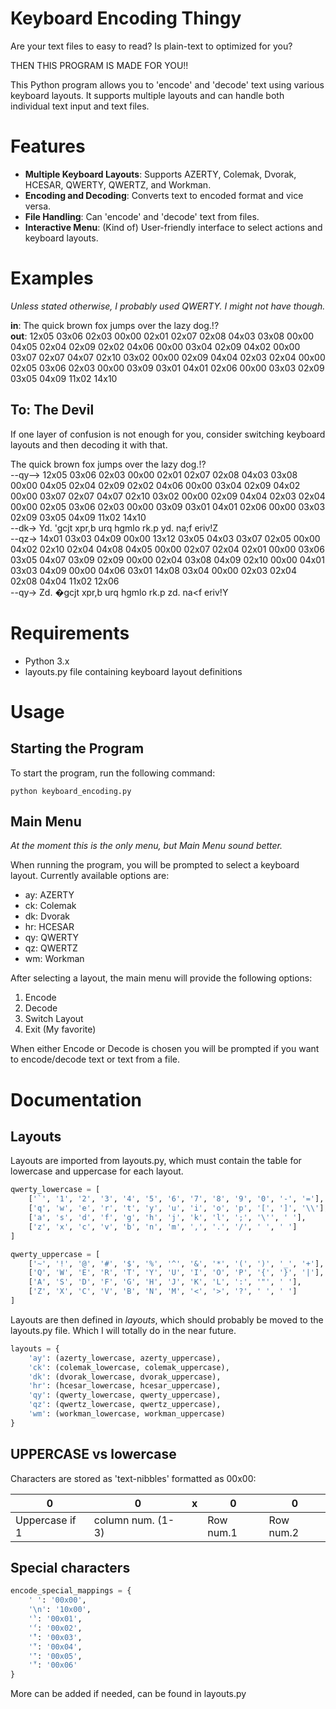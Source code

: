 # Keyboard Encoding Thingy

Are your text files to easy to read? Is plain-text to optimized for you?

THEN THIS PROGRAM IS MADE FOR YOU!!

This Python program allows you to 'encode' and 'decode' text using various keyboard layouts. It supports multiple layouts and can handle both individual text input and text files.

# Features

* **Multiple Keyboard Layouts**: Supports AZERTY, Colemak, Dvorak, HCESAR, QWERTY, QWERTZ, and Workman.
* **Encoding and Decoding**: Converts text to encoded format and vice versa.
* **File Handling**: Can 'encode' and 'decode' text from files.
* **Interactive Menu**: (Kind of) User-friendly interface to select actions and keyboard layouts.

# Examples

_Unless stated otherwise, I probably used QWERTY. I might not have though._

**in**: The quick brown fox jumps over the lazy dog.!?  
**out**: 12x05 03x06 02x03 00x00 02x01 02x07 02x08 04x03 03x08 00x00 04x05 02x04 02x09 02x02 04x06 00x00 03x04 02x09 04x02 00x00 03x07 02x07 04x07 02x10 03x02 00x00 02x09 04x04 02x03 02x04 00x00 02x05 03x06 02x03 00x00 03x09 03x01 04x01 02x06 00x00 03x03 02x09 03x05 04x09 11x02 14x10

## To: The Devil

If one layer of confusion is not enough for you, consider switching keyboard layouts and then decoding it with that.

The quick brown fox jumps over the lazy dog.!?  
--qy--> 12x05 03x06 02x03 00x00 02x01 02x07 02x08 04x03 03x08 00x00 04x05 02x04 02x09 02x02 04x06 00x00 03x04 02x09 04x02 00x00 03x07 02x07 04x07 02x10 03x02 00x00 02x09 04x04 02x03 02x04 00x00 02x05 03x06 02x03 00x00 03x09 03x01 04x01 02x06 00x00 03x03 02x09 03x05 04x09 11x02 14x10  
--dk-> Yd. 'gcjt xpr,b urq hgmlo rk.p yd. na;f eriv!Z  
--qz-> 14x01 03x03 04x09 00x00 13x12 03x05 04x03 03x07 02x05 00x00 04x02 02x10 02x04 04x08 04x05 00x00 02x07 02x04 02x01 00x00 03x06 03x05 04x07 03x09 02x09 00x00 02x04 03x08 04x09 02x10 00x00 04x01 03x03 04x09 00x00 04x06 03x01 14x08 03x04 00x00 02x03 02x04 02x08 04x04 11x02 12x06  
--qy-> Zd. �gcjt xpr,b urq hgmlo rk.p zd. na<f eriv!Y

# Requirements

* Python 3.x
* layouts.py file containing keyboard layout definitions

# Usage

## Starting the Program

To start the program, run the following command:

```
python keyboard_encoding.py
```

## Main Menu

_At the moment this is the only menu, but Main Menu sound better._

When running the program, you will be prompted to select a keyboard layout. Currently available options are:

* ay: AZERTY
* ck: Colemak
* dk: Dvorak
* hr: HCESAR
* qy: QWERTY
* qz: QWERTZ
* wm: Workman

After selecting a layout, the main menu will provide the following options:

1. Encode
2. Decode
3. Switch Layout
4. Exit (My favorite)

When either Encode or Decode is chosen you will be prompted if you want to encode/decode text or text from a file.

# Documentation

## Layouts

Layouts are imported from layouts.py, which must contain the table for lowercase and uppercase for each layout.

``` py
qwerty_lowercase = [
    ['`', '1', '2', '3', '4', '5', '6', '7', '8', '9', '0', '-', '='],
    ['q', 'w', 'e', 'r', 't', 'y', 'u', 'i', 'o', 'p', '[', ']', '\\'],
    ['a', 's', 'd', 'f', 'g', 'h', 'j', 'k', 'l', ';', '\'', ' '],
    ['z', 'x', 'c', 'v', 'b', 'n', 'm', ',', '.', '/', ' ', ' ']
]

qwerty_uppercase = [
    ['~', '!', '@', '#', '$', '%', '^', '&', '*', '(', ')', '_', '+'],
    ['Q', 'W', 'E', 'R', 'T', 'Y', 'U', 'I', 'O', 'P', '{', '}', '|'],
    ['A', 'S', 'D', 'F', 'G', 'H', 'J', 'K', 'L', ':', '"', ' '],
    ['Z', 'X', 'C', 'V', 'B', 'N', 'M', '<', '>', '?', ' ', ' ']
]
```

Layouts are then defined in _layouts_, which should probably be moved to the layouts.py file. Which I will totally do in the near future.

``` py
layouts = {
    'ay': (azerty_lowercase, azerty_uppercase),
    'ck': (colemak_lowercase, colemak_uppercase),
    'dk': (dvorak_lowercase, dvorak_uppercase),
    'hr': (hcesar_lowercase, hcesar_uppercase),
    'qy': (qwerty_lowercase, qwerty_uppercase),
    'qz': (qwertz_lowercase, qwertz_uppercase),
    'wm': (workman_lowercase, workman_uppercase)
}
```

## UPPERCASE vs lowercase

Characters are stored as 'text-nibbles' formatted as 00x00:

|0  |0  |x  |0  |  0|
|---|---|---|---|---|
|Uppercase if 1|column num. (1-3)||Row num.1|Row num.2|

## Special characters

``` py
encode_special_mappings = {
    ' ': '00x00',
    '\n': '10x00',
    '̀': '00x01',
    '́': '00x02',
    '̂': '00x03',
    '̃': '00x04',
    '̄': '00x05',
    '̎': '00x06'
}
```

More can be added if needed, can be found in layouts.py
